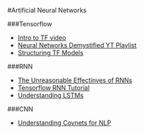 #Artificial Neural Networks

###Tensorflow
* [Intro to TF video](https://www.youtube.com/watch?v=vQtxTZ9OA2M)
* [Neural Networks Demystified YT Playlist](https://www.youtube.com/playlist?list=PLiaHhY2iBX9hdHaRr6b7XevZtgZRa1PoU)
* [Structuring TF Models](http://danijar.com/structuring-your-tensorflow-models/)

###RNN
* [The Unreasonable Effectinves of RNNs](http://karpathy.github.io/2015/05/21/rnn-effectiveness/)
* [Tensorflow RNN Tutorial](https://svds.com/tensorflow-rnn-tutorial/)
* [Understanding LSTMs](http://colah.github.io/posts/2015-08-Understanding-LSTMs/)

###CNN
* [Understanding Covnets for NLP](http://www.wildml.com/2015/11/understanding-convolutional-neural-networks-for-nlp/)